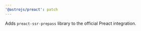 ```yaml
---
'@astrojs/preact': patch
---
```


Adds `preact-ssr-prepass` library to the official Preact integration.

